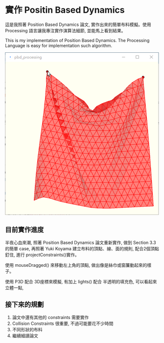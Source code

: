 # 實作 Positin Based Dynamics

這是我照著 Position Based Dynamics 論文, 實作出來的簡單布料模擬。使用 Processing 語言讓我專注實作演算法細節, 並能馬上看到結果。

This is my implementation of Position Based Dynamics. The Processing Language is easy for implementation such algorithm.

![](interact_cloth.gif)

## 目前實作進度

半夜心血來潮, 照著 Position Based Dynamics 論文重新實作, 做到 Section 3.3 的簡單 case, 再照著 Yuki Koyama 建立布料的頂點、線、面的規則, 配合2個頂點釘住, 進行 projectConstraints()實作。

使用 mouseDragged() 來移動左上角的頂點, 做出像是絲巾或窗簾動起來的樣子。

使用 P3D 配合 3D座標來模擬, 有加上 lights() 配合 半透明的填充色, 可以看起來立體一點, 

## 接下來的規劃
1. 論文中還有其他的 constraints 需要實作
2. Collision Constraints 很重要, 不過可能要花不少時間
3. 不同形狀的布料
4. 繼續細讀論文